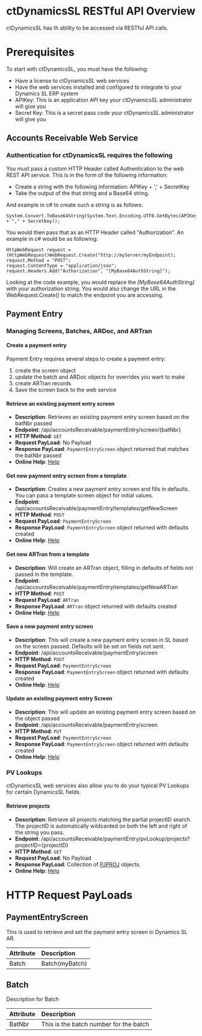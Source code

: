 ctDynamicsSL RESTful API Overview
=======
ctDynamicsSL has th ability to be accessed via RESTful API calls.

# Prerequisites

To start with ctDynamicsSL, you must have the following: 

* Have a license to ctDynamicsSL web services
* Have the web services installed and configured to integrate to your Dynamics SL ERP system
* APIKey:  This is an application API key your ctDynamicsSL administrator will give you
* Secret Key:  This is a secret pass code your ctDynamicsSL administrator will give you

## Accounts Receivable Web Service
### Authentication for ctDynamicsSL requires the following
You must pass a custom HTTP Header called Authentication to the web REST API service.  This is in the form of the following information:


- Create a string with the following information:  APIKey + ',' + SecretKey
- Take the output of the that string and a Base64 string.

And example in c# to create such a string is as follows:

	System.Convert.ToBase64String(System.Text.Encoding.UTF8.GetBytes(APIKey + "," + SecretKey));

You would then pass that as an HTTP Header called "Authorization".  An example in c# would be as following:


    HttpWebRequest request = (HttpWebRequest)WebRequest.Create("http://myServer/myEndpoint);
    request.Method = "POST";
    request.ContentType = "application/json";
	request.Headers.Add("Authorization", "[MyBase64AuthString]");

Looking at the code example, you would replace the *[MyBase64AuthString]* with your authorization string.  You would also change the URL in the WebRequest.Create() to match the endpoint you are accessing.



## Payment Entry
### Managing Screens, Batches, ARDoc, and ARTran
#### Create a payment entry
Payment Entry requires several steps to create a payment entry:

1. create the screen object
2. update the batch and ARDoc objects for overrides you want to make
3. create ARTran records
4. Save the screen back to the web service
 

#### Retrieve an existing payment entry screen
* **Description**: Retrieves an existing payment entry screen based on the batNbr passed
* **Endpoint**: /api/accountsReceivable/paymentEntry/screen/{batNbr}
* **HTTP Method**: ``GET``
* **Request PayLoad**: No Payload
* **Response PayLoad**: ``PaymentEntryScreen`` object returned that matches the batNbr passed
* **Online Help**: [Help]()

#### Get new payment entry screen from a template
* **Description**: Creates a new payment entry screen and fills in defaults.  You can pass a template screen object for initial values.
* **Endpoint**: /api/accountsReceivable/paymentEntry/templates/getNewScreen
* **HTTP Method**: ``POST``
* **Request PayLoad**: ``PaymentEntryScreen``
* **Response PayLoad**: ``PaymentEntryScreen`` object returned with defaults created
* **Online Help**: [Help]()

#### Get new ARTran from a template
* **Description**: Will create an ARTran object, filling in defaults of fields not passed in the template.
* **Endpoint**: /api/accountsReceivable/paymentEntry/templates/getNewARTran
* **HTTP Method**: ``POST``
* **Request PayLoad**: ``ARTran``
* **Response PayLoad**: ``ARTran`` object returned with defaults created
* **Online Help**: [Help]()


#### Save a new payment entry screen
* **Description**: This will create a new payment entry screen in SL based on the screen passed.  Defaults will be set on fields not sent. 
* **Endpoint**: /api/accountsReceivable/paymentEntry/screen
* **HTTP Method**: ``POST``
* **Request PayLoad**: ``PaymentEntryScreen``
* **Response PayLoad**: ``PaymentEntryScreen`` object returned with defaults created
* **Online Help**: [Help]()


#### Update an existing payment entry Screen
* **Description**: This will update an existing payment entry screen based on the object passed 
* **Endpoint**: /api/accountsReceivable/paymentEntry/screen
* **HTTP Method**: ``PUT``
* **Request PayLoad**: ``PaymentEntryScreen``
* **Response PayLoad**: ``PaymentEntryScreen`` object returned with defaults created
* **Online Help**: [Help]()

### PV Lookups
ctDynamicsSL web services also allow you to do your typical PV Lookups for certain DynamicsSL fields.
#### Retrieve projects
* **Description**: Retrieve all projects matching the partial projectID search.  The projectID is automatically wildcarded on both the left and right of the string you pass.
* **Endpoint**: /api/accountsReceivable/paymentEntry/pvLookup/projects?projectID={projectID}
* **HTTP Method**: ``GET``
* **Request PayLoad**: No Payload
* **Response PayLoad**: Collection of [PJPROJ]() objects.
* **Online Help**: [Help]()


# HTTP Request PayLoads

## PaymentEntryScreen 
This is used to retrieve and set the payment entry screen in Dynamics SL AR.

| Attribute                  | Description    | 
| -------------------------- | :------------- | 
| Batch                     | Batch(myBatch) | 

## Batch
Description for Batch

| Attribute                  | Description    | 
| -------------------------- | :------------- | 
| BatNbr                     | This is the batch number for the batch | 

